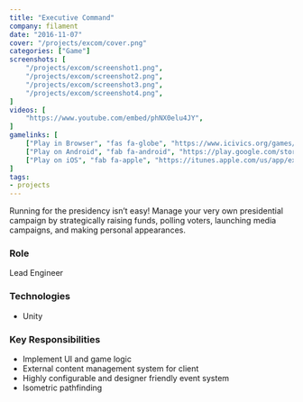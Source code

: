 ```yaml
---
title: "Executive Command"
company: filament
date: "2016-11-07"
cover: "/projects/excom/cover.png"
categories: ["Game"]
screenshots: [
    "/projects/excom/screenshot1.png",
    "/projects/excom/screenshot2.png",
    "/projects/excom/screenshot3.png",
    "/projects/excom/screenshot4.png",
]
videos: [
    "https://www.youtube.com/embed/phNX0elu4JY",
]
gamelinks: [
    ["Play in Browser", "fas fa-globe", "https://www.icivics.org/games/executive-command"],
    ["Play on Android", "fab fa-android", "https://play.google.com/store/apps/details?id=com.filament.icivics.executivecommand"],
    ["Play on iOS", "fab fa-apple", "https://itunes.apple.com/us/app/executive-command/id1084786851?mt=8"],
]
tags:
- projects
---
```


Running for the presidency isn’t easy! Manage your very own presidential campaign by strategically raising funds, polling voters, launching media campaigns, and making personal appearances.

### Role
Lead Engineer

### Technologies
* Unity

### Key Responsibilities
* Implement UI and game logic
* External content management system for client
* Highly configurable and designer friendly event system
* Isometric pathfinding